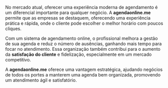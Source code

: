 No mercado atual, oferecer uma experiência moderna de agendamento é um diferencial importante para qualquer negócio. A **agendaonline.me** permite que as empresas se destaquem, oferecendo uma experiência prática e rápida, onde o cliente pode escolher o melhor horário com poucos cliques.

Com um sistema de agendamento online, o profissional melhora a gestão de sua agenda e reduz o número de ausências, ganhando mais tempo para focar no atendimento. Essa organização também contribui para o aumento da **satisfação do cliente** e fidelização, especialmente em um mercado competitivo.

A **agendaonline.me** oferece uma vantagem estratégica, ajudando negócios de todos os portes a manterem uma agenda bem organizada, promovendo um atendimento ágil e satisfatório.